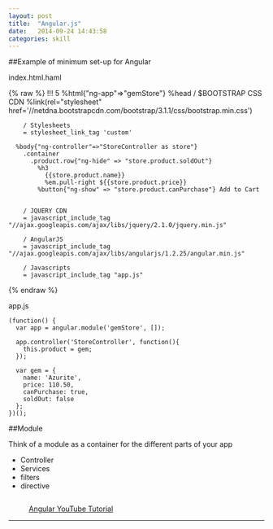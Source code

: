 ```yaml
---
layout: post
title:  "Angular.js"
date:   2014-09-24 14:43:58
categories: skill
---
```


##Example of minimum set-up for Angular

index.html.haml

{% raw %}
    !!! 5
    %html{"ng-app"=>"gemStore"}
      %head
        / $BOOTSTRAP  CSS CDN 
        %link(rel="stylesheet"  href='//netdna.bootstrapcdn.com/bootstrap/3.1.1/css/bootstrap.min.css')

        / Stylesheets
        = stylesheet_link_tag 'custom'

      %body{"ng-controller"=>"StoreController as store"}
        .container
          .product.row{"ng-hide" => "store.product.soldOut"}
            %h3
              {{store.product.name}}
              %em.pull-right ${{store.product.price}}
            %button{"ng-show" => "store.product.canPurchase"} Add to Cart


        / JQUERY CDN
        = javascript_include_tag  "//ajax.googleapis.com/ajax/libs/jquery/2.1.0/jquery.min.js"

        / AngularJS
        = javascript_include_tag "//ajax.googleapis.com/ajax/libs/angularjs/1.2.25/angular.min.js"

        / Javascripts
        = javascript_include_tag "app.js"
{% endraw %}

app.js

    (function() {
      var app = angular.module('gemStore', []);

      app.controller('StoreController', function(){
        this.product = gem;
      });

      var gem = {
        name: 'Azurite',
        price: 110.50,
        canPurchase: true,
        soldOut: false
      };
    })();

##Module

Think of a module as a container for the different parts of your app

* Controller
* Services
* filters
* directive

![]()



<figure><img src="http://i.imgur.com/K5JtyLj.png" alt=""></iframe>
  <figcaption><a href="https://www.youtube.com/watch?v=fNV7jfv2fGQ&list=PLrUFyg1unBb_fMt4CW2hGaO03co02Rqv_&index=1">Angular YouTube Tutorial</a></figcaption>
</figure>





---
